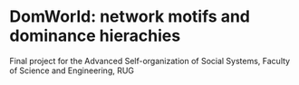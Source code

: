 # DomWorld: network motifs and dominance hierachies
Final project for the Advanced Self-organization of Social Systems, Faculty of Science and Engineering, RUG  

